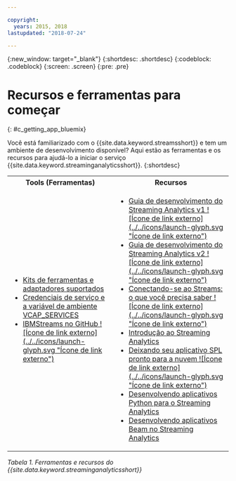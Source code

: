 ```yaml
---

copyright:
  years: 2015, 2018
lastupdated: "2018-07-24"

---
```


<!-- Attribute definitions -->
{:new_window: target="_blank"}
{:shortdesc: .shortdesc}
{:codeblock: .codeblock}
{:screen: .screen}
{:pre: .pre}

# Recursos e ferramentas para começar
{: #c_getting_app_bluemix}


 Você está familiarizado com o {{site.data.keyword.streamsshort}} e tem um ambiente de desenvolvimento disponível? Aqui estão as ferramentas e os recursos para ajudá-lo a iniciar o serviço {{site.data.keyword.streaminganalyticsshort}}.
{:shortdesc}

<table summary="Esta tabela fornece uma lista de ferramentas e recursos que são necessários para desenvolver e implementar seus aplicativos {{site.data.keyword.streamsshort}}.">
  <tr>
    <th>Tools (Ferramentas)<br></th>
    <th>Recursos<br></th>
  </tr>
  <tr>
    <td>
      <ul>
        <li><a href="/docs/services/StreamingAnalytics/compatible_toolkits.html" target="_blank">Kits de ferramentas e adaptadores suportados</a><br></li>
        <li><a href="/docs/services/StreamingAnalytics/service_plans.html#vcap_services" target="_blank">Credenciais de serviço e a variável de ambiente VCAP_SERVICES</a><br></li>
        <li><a href="https://github.com/IBMStreams" target="_blank">IBMStreams no
GitHub ![Ícone de link externo](../../icons/launch-glyph.svg "Ícone de link externo")</a><br></li>
      </ul>    
    </td>
    <td>
      <ul>
        <li><a href="https://developer.ibm.com/streamsdev/docs/bluemix-streaming-analytics-development-guide/" target="_blank">Guia de
desenvolvimento do Streaming Analytics v1 ![Ícone de link externo](../../icons/launch-glyph.svg "Ícone de link externo")</a><br></li>
        <li><a href="https://developer.ibm.com/streamsdev/docs/streaming-analytics-dev-guide/" target="_blank">Guia de
desenvolvimento do Streaming Analytics v2 ![Ícone de link externo](../../icons/launch-glyph.svg "Ícone de link externo")</a><br></li>
        <li><a href="https://www.ibm.com/blogs/bluemix/2017/02/connecting-to-streams/" target="_blank">Conectando-se ao Streams: o que você precisa saber ![Ícone de link externo](../../icons/launch-glyph.svg "Ícone de link externo")</a><br></li>
        <li><a href="/docs/services/StreamingAnalytics/index.html" target="_blank">Introdução ao Streaming Analytics</a><br></li>
        <li><a href="https://developer.ibm.com/streamsdev/docs/getting-spl-application-ready-cloud" target="_blank">Deixando seu aplicativo SPL pronto para a nuvem ![Ícone de link externo](../../icons/launch-glyph.svg "Ícone de link externo")</a><br></li>
        <li><a href="/docs/services/StreamingAnalytics/t_develop_apps_python.html#t_develop_apps_python" target="_blank">Desenvolvendo aplicativos Python para o Streaming Analytics</a><br></li>
        <li><a href="/docs/services/StreamingAnalytics/develop_beam_apps.html" target="_blank">Desenvolvendo aplicativos Beam no Streaming Analytics</a><br></li>
      </ul>    
    </td>
  </tr>
</table>

*Tabela 1. Ferramentas e recursos do {{site.data.keyword.streaminganalyticsshort}}*

